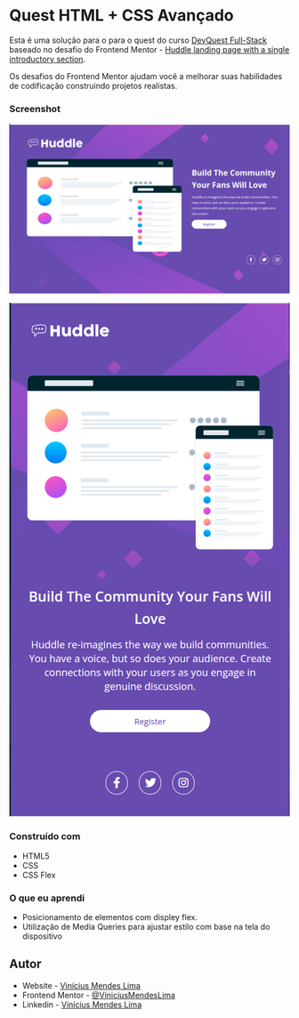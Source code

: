# Quest HTML + CSS Avançado


Esta é uma solução para o para o quest do curso [DevQuest Full-Stack](https://www.linkedin.com/school/devquest-dev-em-dobro/?originalSubdomain=br) baseado no desafio do Frontend Mentor - [Huddle landing page with a single introductory section](https://www.frontendmentor.io/challenges/huddle-landing-page-with-a-single-introductory-section-B_2Wvxgi0).

Os desafios do Frontend Mentor ajudam você a melhorar suas habilidades de codificação construindo projetos realistas.

### Screenshot

![](src/design/tela-projeto-desktop.png)

![](src/design/tela-projeto-mobile.png)

### Construído com

- HTML5
- CSS
- CSS Flex

### O que eu aprendi
- Posicionamento de elementos com displey flex.
- Utilização de Media Queries para ajustar estilo com base na tela do dispositivo

## Autor

- Website - [Vinícius Mendes Lima](https://viniciusml.vercel.app/)
- Frontend Mentor - [@ViniciusMendesLima](https://www.frontendmentor.io/profile/ViniciusMendesLima)
- Linkedin - [Vinícius Mendes Lima](www.linkedin.com/in/vinicius-mendes-lima)

